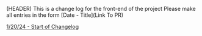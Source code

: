 (HEADER)
This is a change log for the front-end of the project
Please make all entries in the form [Date - Title](Link To PR)

[1/20/24 - Start of Changelog]()